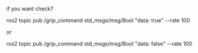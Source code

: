 if you want check?

ros2 topic pub /grip_command std_msgs/msg/Bool "data: true" --rate 100

or

ros2 topic pub /grip_command std_msgs/msg/Bool "data: false" --rate 100
